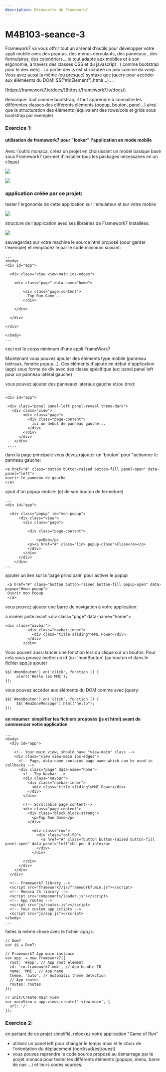 ```yaml
---
description: Découverte de Framework7
---
```


# M4B103-seance-3

Framework7 va vous offrir tout un arsenal d'outils pour développer votre appli mobile avec des popups, des menus déroulants, des panneaux , des formulaires, des calendriers... le tout adapté aux mobiles et à son ergonomie, à travers des classes CSS et du javascript . \( comme bootstrap  pour le dev web\) . La partie dev js est structurée un peu comme du vuejs. Vous avez aussi la même \(ou presque\) syntaxe que jquery pour accéder aux éléméents du DOM: $$\("\#idElement"\).html\(...\) ... 

[https://framework7.io/docs/](https://framework7.io/docs/)

Remarque: tout comme bootstrap, il faut apprendre à connaitre les différentes classes des différents éléments \(popup, bouton, panel...\) ainsi que la structuration des éléments \(équivalent des rows/cols et grids sous bootstrap par exemple\)

### Exercice 1:

#### utilisation de framework7 pour "looker" l'application en mode mobile

Avec l'outils monaca, créez un projet en choisissant un model basique basé sous Framework7 \(permet d'installer tous les packages nécessaires en un clique\)

![](.gitbook/assets/capture-de-cran-2020-02-09-a-17.53.25.png)

![](.gitbook/assets/capture-de-cran-2020-02-09-a-17.42.42.png)

### application créée par ce projet: 

tester l'ergonomie de cette application sur l'émulateur et sur votre mobile

![](.gitbook/assets/capture-de-cran-2020-02-09-a-17.54.42.png)

structure de l'application avec ses librairies de Framework7 installées:

![](.gitbook/assets/capture-de-cran-2020-02-09-a-17.55.23.png)

sauvegardez sur votre machine le source html proposé \(pour garder l'exemple\) et remplacez le par le code minimum suivant:

```text
...
<body>
<div id="app">

  <div class="view view-main ios-edges">
    
    <div class="page" data-name="home">
        
        <div class="page-content">    
          Top Run Game ...
        </div> 

    </div>

  </div>

</div>

</body>
...
```

ceci est le corps minimum d'une appli FrameWork7

Maintenant vous pouvez ajouter des éléments type mobile \(panneau latéraux, fenetre popup...\). Ces éléments d'ajoute en début d'application \(app\) sous forme de div avec des classe spécifique \(ex: panel panel left pour un panneau latéral gauche\)

vous pouvez ajouter des panneaux latéraux gauche et/ou droit:

```text
...
<div id="app">

 <div class="panel panel-left panel-reveal theme-dark">
   <div class="view">
        <div class="page">
          <div class="page-content">
            ici un debut de panneau gauche...
          </div>
        </div>
      </div>
    </div>
 ....   
```

dans la page principale vous devez rajouter un 'bouton' pour "actionner le panneau gauche:

```text
<a href="#" class="button button-raised button-fill panel-open" data-panel="left">
ouvrir le panneau de gauche
</a>
```

ajout d'un popup mobile: \(et de son bouton de fermeture\)

```text
...
<div id="app">

  <div class="popup" id="mon-popup">
      <div class="view">
        <div class="page">

          <div class="page-content">
            
              <p>Bob</p>
          <p><a href="#" class="link popup-close">Close</a></p>
          </div>
        </div>
      </div>
    </div>
...
```

ajouter un lien sur la 'page principale' pour activer le popup

```text
 <a href="#" class="button button-raised button-fill popup-open" data-popup="#mon-popup">
 Ouvrir mon Popup
 </a>
```

vous pouvez ajouter une barre de navigation à votre application:

à insérer juste avant  &lt;div class="page" data-name="home"&gt;

```text
<div class="navbar">
          <div class="navbar-inner">
            <div class="title sliding">MMI Power</div>
          </div>
        </div>
```

Vous pouvez aussi lancer une fonction lors du clique sur un bouton. Pour cela vous pouvez mettre un id \(ex: 'monBouton' \)au bouton et dans le fichier app.js ajouter 

```text
$$('#monBouton').on('click', function () {
     alert('Hello les MMI');
});
```

vous pouvez accéder aux éléments du DOM comme avec jquery:

```text
$$('#monBouton').on('click', function () {
     $$('#maZoneMessage').html("hello");
});
```

#### en résumer: simplifier les fichiers proposés \(js et html\) avant de commencer votre application

```text
...
<body>
  <div id="app"> 

    <!-- Your main view, should have "view-main" class -->
    <div class="view view-main ios-edges">
      <!-- Page, data-name contains page name which can be used in callbacks -->
      <div class="page" data-name="home">
        <!-- Top Navbar -->
        <div class="navbar">
          <div class="navbar-inner">
            <div class="title sliding">MMI Power</div>
          </div>
        </div>

        <!-- Scrollable page content-->
        <div class="page-content">
          <div class="block block-strong">
            <p>Top Run Game</p>
          </div> 

            <div class="row">
              <div class="col-50">
                <a href="#" class="button button-raised button-fill panel-open" data-panel="left">Un peu d'info</a>
              </div>   
            </div>
              
        </div>
      </div>
    </div>
  </div>

  <!-- Framework7 library -->
  <script src="framework7/js/framework7.min.js"></script>
  <!-- Monaca JS library -->
  <script src="components/loader.js"></script>
  <!-- App routes -->
  <script src="js/routes.js"></script>
  <!-- Your custom app scripts -->
  <script src="js/app.js"></script>
</body>
...
```

faites la même chose avec le fichier app.js:

```text
// Dom7
var $$ = Dom7;

// Framework7 App main instance
var app  = new Framework7({
  root: '#app', // App root element
  id: 'io.framework7.mmi', // App bundle ID
  name: 'MMI', // App name
  theme: 'auto', // Automatic theme detection
  // App routes
  routes: routes
});

// Init/Create main view
var mainView = app.views.create('.view-main', {
  url: '/'
});
```

### Exercice 2:

en partant de ce projet simplifié, relookez votre application "Game of Run" 

* utilisez un panel left pour changer le temps maxi et le choix de l'orientation du déplacement \(nord/sud/est/ouest\)
* vous pouvez reprendre le code source proposé au démarrage par le projet monaca pour tester les différents éléments \(popups, menu, barre de nav ...\) et leurs codes sources.

